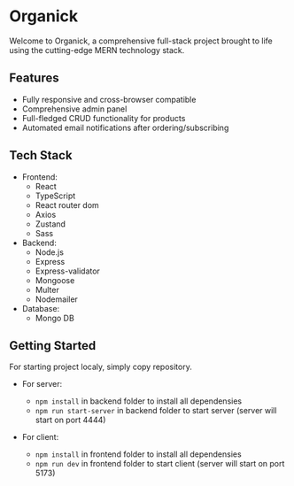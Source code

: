 # Organick

Welcome to Organick, a comprehensive full-stack project brought to life using the cutting-edge MERN technology stack.

## Features

* Fully responsive and cross-browser compatible
* Comprehensive admin panel
* Full-fledged CRUD functionality for products
* Automated email notifications after ordering/subscribing

##  Tech Stack

* Frontend: 
    * React
    * TypeScript
    * React router dom
    * Axios
    * Zustand
    * Sass
* Backend:
    * Node.js
    * Express
    * Express-validator
    * Mongoose
    * Multer
    * Nodemailer
* Database:
    * Mongo DB

## Getting Started

For starting project localy, simply copy repository.

* For server:
    * `npm install` in backend folder to install all dependensies
    * `npm run start-server` in backend folder to start server (server will start on port 4444)

* For client:
    * `npm install` in frontend folder to install all dependensies
    * `npm run dev` in frontend folder to start client (server will start on port 5173)